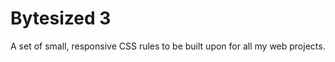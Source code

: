 Bytesized 3
===========

A set of small, responsive CSS rules to  be built upon for all my web projects.